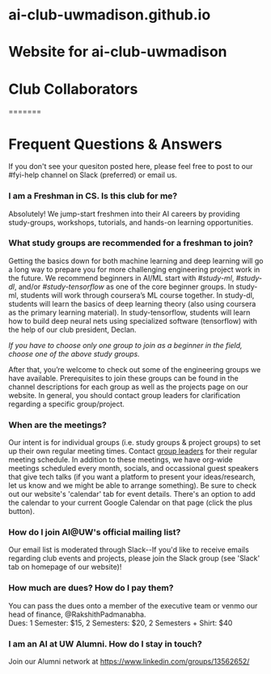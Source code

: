 # ai-club-uwmadison.github.io
Website for ai-club-uwmadison
=======
# Club Collaborators
=======
# Frequent Questions & Answers
If you don't see your quesiton posted here, please feel free to post to our #fyi-help channel on Slack (preferred) or email us.

### I am a Freshman in CS. Is this club for me?
Absolutely! We jump-start freshmen into their AI careers by providing study-groups, workshops, tutorials, and hands-on learning opportunities.

### What study groups are recommended for a freshman to join?
Getting the basics down for both machine learning and deep learning will go a long way to prepare you for more challenging engineering project work in the future. We recommend beginners in AI/ML start with *#study-ml*, *#study-dl*, and/or *#study-tensorflow* as one of the core beginner groups. In study-ml, students will work through coursera’s ML course together. In study-dl, students will learn the basics of deep learning theory (also using coursera as the primary learning material). In study-tensorflow, students will learn how to build deep neural nets using specialized software (tensorflow) with the help of our club president, Declan.

*If you have to choose only one group to join as a beginner in the field, choose one of the above study groups.*

After that, you’re welcome to check out some of the engineering groups we have available. Prerequisites to join these groups can be found in the channel descriptions for each group as well as the projects page on our website. In general, you should contact group leaders for clarification regarding a specific group/project.

### When are the meetings?
Our intent is for individual groups (i.e. study groups & project groups) to set up their own regular meeting times. Contact [group leaders](https://ai-club-uwmadison.github.io/roster/) for their regular meeting schedule. In addition to these meetings, we have org-wide meetings scheduled every month, socials, and occassional guest speakers that give tech talks (if you want a platform to present your ideas/research, let us know and we might be able to arrange something). Be sure to check out our website's 'calendar' tab for event details. There's an option to add the calendar to your current Google Calendar on that page (click the plus button).

### How do I join AI@UW's official mailing list?
 Our email list is moderated through Slack--If you'd like to receive emails regarding club events and projects, please join the Slack group (see 'Slack' tab on homepage of our website)!

### How much are dues? How do I pay them?  
You can pass the dues onto a member of the executive team or venmo our head of finance, @RakshithPadmanabha.  
Dues: 1 Semester: $15, 2 Semesters: $20, 2 Semesters + Shirt: $40

### I am an AI at UW Alumni. How do I stay in touch?
Join our Alumni network at https://www.linkedin.com/groups/13562652/
